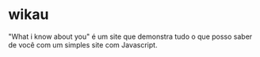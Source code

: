 # wikau
"What i know about you" é um site que demonstra tudo o que posso saber de você com um simples site com Javascript.
